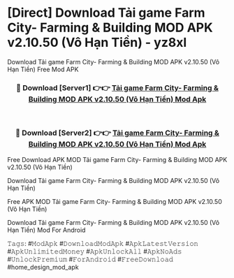 # [Direct] Download Tải game Farm City- Farming & Building MOD APK v2.10.50 (Vô Hạn Tiền) - yz8xl
Download Tải game Farm City- Farming & Building MOD APK v2.10.50 (Vô Hạn Tiền) Free Mod APK

<div align="center">
<h3>🔴 Download [Server1] 👉👉 <a href="https://apk-comot.site?title=Tải_game_Farm_City-_Farming_&_Building_MOD_APK_v2.10.50_(Vô_Hạn_Tiền)">Tải game Farm City- Farming & Building MOD APK v2.10.50 (Vô Hạn Tiền) Mod Apk</a></h3><br>

<h3>🔴 Download [Server2] 👉👉 <a href="https://apk-comot.site?title=Tải_game_Farm_City-_Farming_&_Building_MOD_APK_v2.10.50_(Vô_Hạn_Tiền)">Tải game Farm City- Farming & Building MOD APK v2.10.50 (Vô Hạn Tiền) Mod Apk</a></h3>
</div>


Free Download APK MOD Tải game Farm City- Farming & Building MOD APK v2.10.50 (Vô Hạn Tiền)

Download Tải game Farm City- Farming & Building MOD APK v2.10.50 (Vô Hạn Tiền) 

Free APK MOD Tải game Farm City- Farming & Building MOD APK v2.10.50 (Vô Hạn Tiền) 

Download Tải game Farm City- Farming & Building MOD APK v2.10.50 (Vô Hạn Tiền) Mod For Android

𝚃𝚊𝚐𝚜: #𝙼𝚘𝚍𝙰𝚙𝚔 #𝙳𝚘𝚠𝚗𝚕𝚘𝚊𝚍𝙼𝚘𝚍𝙰𝚙𝚔 #𝙰𝚙𝚔𝙻𝚊𝚝𝚎𝚜𝚝𝚅𝚎𝚛𝚜𝚒𝚘𝚗 #𝙰𝚙𝚔𝚄𝚗𝚕𝚒𝚖𝚒𝚝𝚎𝚍𝙼𝚘𝚗𝚎𝚢 #𝙰𝚙𝚔𝚄𝚗𝚕𝚘𝚌𝚔𝙰𝚕𝚕 #𝙰𝚙𝚔𝙽𝚘𝙰𝚍𝚜 #𝚄𝚗𝚕𝚘𝚌𝚔𝙿𝚛𝚎𝚖𝚒𝚞𝚖 #𝙵𝚘𝚛𝙰𝚗𝚍𝚛𝚘𝚒𝚍 #𝙵𝚛𝚎𝚎𝙳𝚘𝚠𝚗𝚕𝚘𝚊𝚍 #home_design_mod_apk